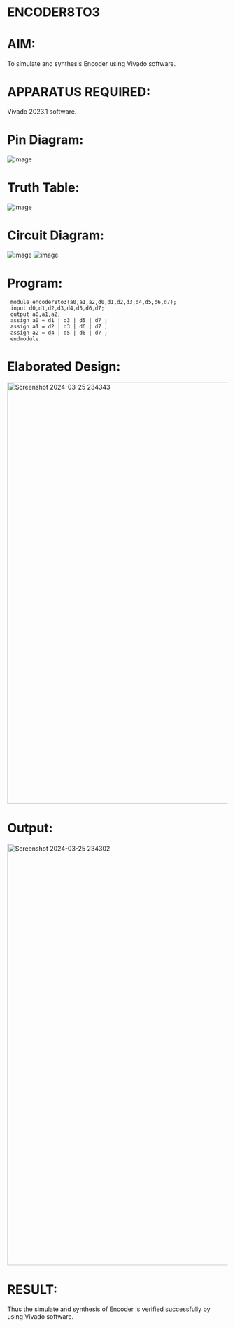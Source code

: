 # ENCODER8TO3
# AIM:
To simulate and synthesis Encoder using Vivado software.
# APPARATUS REQUIRED:
Vivado 2023.1 software.
# Pin Diagram:
![image](https://github.com/RESMIRNAIR/ENCODER3TO8/assets/154305926/824226c8-c767-44b5-ab35-26fed65b195e)
# Truth Table:
![image](https://github.com/RESMIRNAIR/ENCODER3TO8/assets/154305926/e228c14b-b814-40c8-92eb-748d48570c04)
# Circuit Diagram:
![image](https://github.com/RESMIRNAIR/ENCODER3TO8/assets/154305926/6fa5fe84-fe6f-472d-b9c0-e6dfa17413d3)
![image](https://github.com/RESMIRNAIR/ENCODER3TO8/assets/154305926/7d147e2a-ba03-4714-baee-17615c9c50c1)
# Program:
     module encoder8to3(a0,a1,a2,d0,d1,d2,d3,d4,d5,d6,d7);
     input d0,d1,d2,d3,d4,d5,d6,d7;
     output a0,a1,a2;
     assign a0 = d1 | d3 | d5 | d7 ;
     assign a1 = d2 | d3 | d6 | d7 ;
     assign a2 = d4 | d5 | d6 | d7 ;
     endmodule
# Elaborated Design:
<img width="960" alt="Screenshot 2024-03-25 234343" src="https://github.com/DeepanAnbazhagan/ENCODER8TO3/assets/164902865/483a5c6a-d163-4473-b162-8bfb91328c98">

# Output: 
<img width="960" alt="Screenshot 2024-03-25 234302" src="https://github.com/DeepanAnbazhagan/ENCODER8TO3/assets/164902865/c056bbad-c8cc-47d2-bfa0-366fbcd34947">

# RESULT:
Thus the simulate and synthesis of  Encoder is verified successfully by using Vivado software.
  

